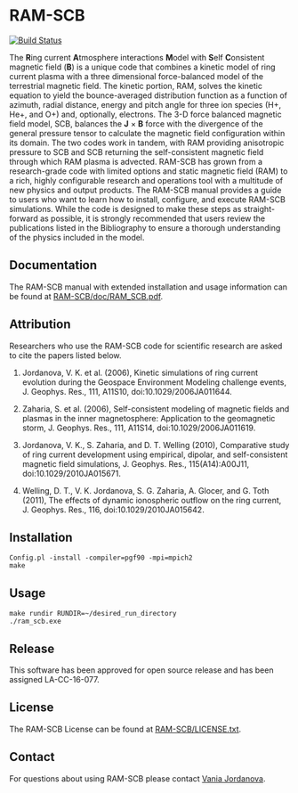 # RAM-SCB

[![Build Status](https://travis-ci.org/louisvernon/RAM-SCB.svg?branch=master)](https://travis-ci.org/louisvernon/RAM-SCB)

The **R**ing current **A**tmosphere interactions **M**odel with **S**elf **C**onsistent magnetic field (**B**) is a unique code that combines a kinetic model of ring current plasma with a three dimensional force-balanced model of the terrestrial magnetic field. The kinetic portion, RAM, solves the kinetic equation to yield the bounce-averaged distribution function as a function of azimuth, radial distance, energy and pitch angle for three ion species (H+, He+, and O+) and, optionally, electrons. The 3-D force balanced magnetic field model, SCB, balances the **J** × **B** force with the divergence of the general pressure tensor to calculate the magnetic field configuration within its domain. The two codes work in tandem, with RAM providing anisotropic pressure to SCB and SCB returning the self-consistent magnetic field through which RAM plasma is advected. RAM-SCB has grown from a research-grade code with limited options and static magnetic field (RAM) to a rich, highly configurable research and operations tool with a multitude of new physics and output products. The RAM-SCB manual provides a guide to users who want to learn how to install, configure, and execute RAM-SCB simulations. While the code is designed to make these steps as straight-forward as possible, it is strongly recommended that users review the publications listed in the Bibliography to ensure a thorough understanding of the physics included in the model.

## Documentation

The RAM-SCB manual with extended installation and usage information can be found at [RAM-SCB/doc/RAM_SCB.pdf](doc/RAM_SCB.pdf).

## Attribution

Researchers who use the RAM-SCB code for scientific research are asked to cite the papers listed below.

1. Jordanova, V. K. et al. (2006), Kinetic simulations of ring current evolution during the Geospace Environment Modeling challenge events, J. Geophys. Res., 111, A11S10, doi:10.1029/2006JA011644.

2. Zaharia, S. et al. (2006), Self-consistent modeling of magnetic fields and plasmas in the inner magnetosphere: Application to the geomagnetic storm, J. Geophys. Res., 111, A11S14, doi:10.1029/2006JA011619.

3. Jordanova, V. K., S. Zaharia, and D. T. Welling (2010), Comparative study of ring current development using empirical, dipolar, and self-consistent magnetic field simulations, J. Geophys. Res., 115(A14):A00J11, doi:10.1029/2010JA015671.

4. Welling, D. T., V. K. Jordanova, S. G. Zaharia, A. Glocer, and G. Toth (2011), The effects of dynamic ionospheric outflow on the ring current, J. Geophys. Res., 116, doi:10.1029/2010JA015642.

## Installation

```
Config.pl -install -compiler=pgf90 -mpi=mpich2
make
````

## Usage

```
make rundir RUNDIR=~/desired_run_directory
./ram_scb.exe
```

## Release

This software has been approved for open source release and has been assigned LA-CC-16-077.

## License

The RAM-SCB License can be found at [RAM-SCB/LICENSE.txt](LICENSE.txt).

## Contact

For questions about using RAM-SCB please contact [Vania Jordanova](http://www.lanl.gov/expertise/profiles/view/vania-jordanova).

